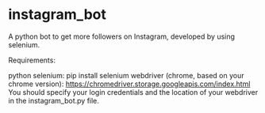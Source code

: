 # instagram_bot
A python bot to get more followers on Instagram, developed by using selenium.

Requirements:

python
selenium: pip install selenium
webdriver (chrome, based on your chrome version): https://chromedriver.storage.googleapis.com/index.html
You should specify your login credentials and the location of your webdriver in the instagram_bot.py file.
